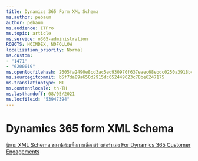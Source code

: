 ```yaml
---
title: Dynamics 365 Form XML Schema
ms.author: pebaum
author: pebaum
ms.audience: ITPro
ms.topic: article
ms.service: o365-administration
ROBOTS: NOINDEX, NOFOLLOW
localization_priority: Normal
ms.custom:
- "1471"
- "6200019"
ms.openlocfilehash: 2605fa2490e8cd3ac5ed930970f637eaec68ebdc0250a3918bc40a1a2d467b7a
ms.sourcegitcommit: b5f7da89a650d2915dc652449623c78be6247175
ms.translationtype: MT
ms.contentlocale: th-TH
ms.lasthandoff: 08/05/2021
ms.locfileid: "53947394"
---
```

# <a name="dynamics-365-form-xml-schema"></a>Dynamics 365 form XML Schema

[นิยาม XML Schema ของฟอร์มเพื่อการเลือกสร้างฟอร์มเอง For Dynamics 365 Customer Engagements](https://docs.microsoft.com/dynamics365/customer-engagement/developer/customize-dev/form-xml-schema)